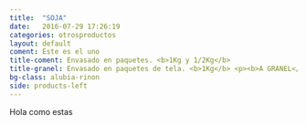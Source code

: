 ```yaml
---
title:  "SOJA"
date:   2016-07-29 17:26:19
categories: otrosproductos
layout: default
coment: Este es el uno
title-coment: Envasado en paquetes. <b>1Kg y 1/2Kg</b>
title-granel: Envasado en paquetes de tela. <b>1Kg</b> <p><b>A GRANEL</b><br> Envasado en sacos de <b>10Kg, 25Kg y bolsa de 5Kg</b> 
bg-class: alubia-rinon 
side: products-left
---
```


Hola como estas